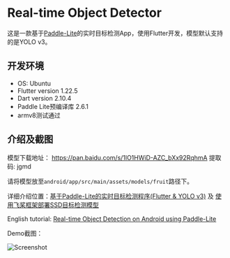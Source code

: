 # Real-time Object Detector

这是一款基于[Paddle-Lite](https://github.com/paddlepaddle/paddle-lite)的实时目标检测App，使用Flutter开发，模型默认支持的是YOLO v3。

## 开发环境

- OS: Ubuntu
- Flutter version 1.22.5
- Dart version 2.10.4
- Paddle Lite预编译库 2.6.1
- armv8测试通过

## 介绍及截图

模型下载地址： https://pan.baidu.com/s/1lO1HWiD-AZC_bXx92RqhmA 提取码: jgmd 

请将模型放至`android/app/src/main/assets/models/fruit`路径下。

详细介绍位置：[基于Paddle-Lite的实时目标检测程序(Flutter & YOLO v3)](https://oldblog.lirui.tech/2020/%E5%9F%BA%E4%BA%8Epaddle-lite%E7%9A%84%E5%AE%9E%E6%97%B6%E7%9B%AE%E6%A0%87%E6%A3%80%E6%B5%8B%E7%A8%8B%E5%BA%8F-flutter-yolo-v3/) 及 [使用飞桨框架部署SSD目标检测模型](https://oldblog.lirui.tech/2020/%E4%BD%BF%E7%94%A8%E9%A3%9E%E6%A1%A8%E6%A1%86%E6%9E%B6%E9%83%A8%E7%BD%B2ssd%E7%9B%AE%E6%A0%87%E6%A3%80%E6%B5%8B%E6%A8%A1%E5%9E%8B/)

English tutorial:  [Real-time Object Detection on Android using Paddle-Lite](https://oldblog.lirui.tech/2020/real-time-object-detection-on-android-using-paddle-lite/)

Demo截图：

![Screenshot](imgs/20200324184756.jpg)
